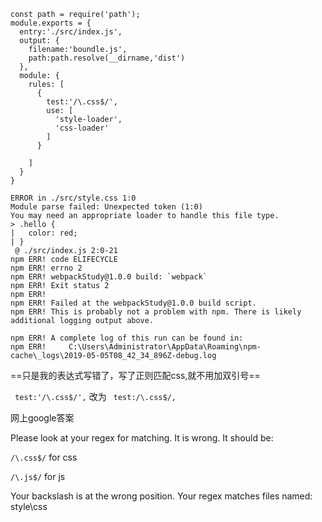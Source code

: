 ```
const path = require('path');
module.exports = {
  entry:'./src/index.js',
  output: {
    filename:'boundle.js',
    path:path.resolve(__dirname,'dist')
  },
  module: {
    rules: [
      {
        test:'/\.css$/',
        use: [
          'style-loader',
          'css-loader'
        ]
      }

    ]
  }
}
```



```
ERROR in ./src/style.css 1:0
Module parse failed: Unexpected token (1:0)
You may need an appropriate loader to handle this file type.
> .hello {
|   color: red;
| }
 @ ./src/index.js 2:0-21
npm ERR! code ELIFECYCLE
npm ERR! errno 2
npm ERR! webpackStudy@1.0.0 build: `webpack`
npm ERR! Exit status 2
npm ERR!
npm ERR! Failed at the webpackStudy@1.0.0 build script.
npm ERR! This is probably not a problem with npm. There is likely additional logging output above.

npm ERR! A complete log of this run can be found in:
npm ERR!     C:\Users\Administrator\AppData\Roaming\npm-cache\_logs\2019-05-05T08_42_34_896Z-debug.log
```

==只是我的表达式写错了，写了正则匹配css,就不用加双引号==

` test:'/\.css$/',` 改为 ` test:/\.css$/,`

网上google答案

Please look at your regex for matching. It is wrong. It should be:

`/\.css$/` for css

`/\.js$/` for js

Your backslash is at the wrong position. Your regex matches files named: style\css